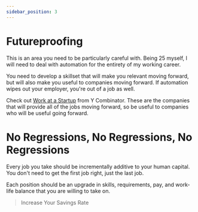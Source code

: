 ```yaml
---
sidebar_position: 3
---
```

# Futureproofing

This is an area you need to be particularly careful with. Being 25 myself, I will need to deal with automation for the entirety of my working career.

You need to develop a skillset that will make you relevant moving forward, but will also make you useful to companies moving forward. If automation wipes out your employer, you're out of a job as well.

Check out [Work at a Startup](https://www.workatastartup.com/) from Y Combinator. These are the companies that will provide all of the jobs moving forward, so be useful to companies who will be useful going forward.

# No Regressions, No Regressions, No Regressions

Every job you take should be incrementally additive to your human capital. You don't need to get the first job right, just the last job. 

Each position should be an upgrade in skills, requirements, pay, and work-life balance that you are willing to take on.

>Increase Your Savings Rate